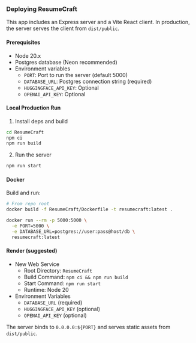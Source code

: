 ### Deploying ResumeCraft

This app includes an Express server and a Vite React client. In production, the server serves the client from `dist/public`.

#### Prerequisites
- Node 20.x
- Postgres database (Neon recommended)
- Environment variables
  - `PORT`: Port to run the server (default 5000)
  - `DATABASE_URL`: Postgres connection string (required)
  - `HUGGINGFACE_API_KEY`: Optional
  - `OPENAI_API_KEY`: Optional

#### Local Production Run
1. Install deps and build
```bash
cd ResumeCraft
npm ci
npm run build
```
2. Run the server
```bash
npm run start
```

#### Docker
Build and run:
```bash
# From repo root
docker build -f ResumeCraft/Dockerfile -t resumecraft:latest .

docker run --rm -p 5000:5000 \
  -e PORT=5000 \
  -e DATABASE_URL=postgres://user:pass@host/db \
  resumecraft:latest
```

#### Render (suggested)
- New Web Service
  - Root Directory: `ResumeCraft`
  - Build Command: `npm ci && npm run build`
  - Start Command: `npm run start`
  - Runtime: Node 20
- Environment Variables
  - `DATABASE_URL` (required)
  - `HUGGINGFACE_API_KEY` (optional)
  - `OPENAI_API_KEY` (optional)

The server binds to `0.0.0.0:${PORT}` and serves static assets from `dist/public`.
